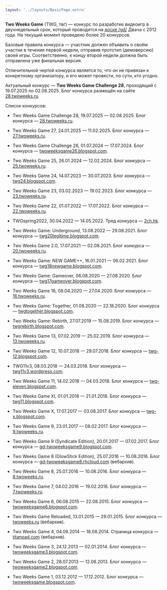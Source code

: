 ```yaml
---
layout: '../layouts/BasicPage.astro'
---
```


**Two Weeks Game** (TWG, твг) — конкурс по разработке видеоигр в двухнедельный срок, который проводится на [доске /gd/](https://2ch.hk/gd/) Двача c 2012 года. На текущий момент проведено более 20 конкурсов.

Базовые правила конкурса — участник должен объявить о своём участии в течение первой недели, отправив прототип (демоверсию) своей игры. Соответственно, к концу второй недели должна быть отправлена уже финальная версия.

Отличительной чертой конкурса является то, что он не привязан к конкретному организатору, и его может провести, по сути, кто угодно.

<p class="highlight">Актуальный конкурс — <b>Two Weeks Game Challenge 28</b>, проходящий с 19.07.2025 по 02.08.2025. Блог конкурса размещён на сайте <a href="https://28.twoweeks.ru">28.twoweeks.ru</a>.</p>

Список конкурсов:

- Two Weeks Game Challenge 28, 19.07.2025 — 02.08.2025. Блог конкурса — [28.twoweeks.ru](https://28.twoweeks.ru).

- Two Weeks Game 27, 24.01.2025 — 11.02.2025. Блог конкурса — [27.twoweeks.ru](https://27.twoweeks.ru).

- Two Weeks Game Challenge 26, 01.07.2024 — 17.07.2024. Блог конкурса — [twoweeksgame26.blogspot.com](https://twoweeksgame26.blogspot.com).

- Two Weeks Game 25, 26.01.2024 — 12.02.2024. Блог конкурса — [25.twoweeks.ru](https://25.twoweeks.ru).

- Two Weeks Game 24, 14.07.2023 — 30.07.2023. Блог конкурса — [twg24.blogspot.com](https://twg24.blogspot.com).

- Two Weeks Game 23, 03.02.2023 — 19.02.2023. Блог конкурса — [23.twoweeks.ru](https://23.twoweeks.ru).

- Two Weeks Game 22, 01.07.2022 — 17.07.2022. Блог конкурса — [22.twoweeks.ru](https://22.twoweeks.ru).

- TWGspring2022, 30.04.2022 — 14.05.2022. Тред конкурса — [2ch.hk](https://2ch.hk/gd/res/799028.html).

- Two Weeks Game: Underground, 13.08.2022 — 29.08.2021. Блог конкурса — [twg20legitime.blogspot.com](https://twg20legitime.blogspot.com).

- Two Weeks Game 2.0, 17.07.2021 — 02.08.2021. Блог конкурса — [20.twoweeks.ru](https://20.twoweeks.ru).

- Two Weeks Game: NEW GAME++, 16.01.2021 — 06.02.2021. Блог конкурса — [twg18newgame.blogspot.com](https://twg18newgame.blogspot.com).

- Two Weeks Game: Gameover, 06.08.2020 — 27.08.2020. Блог конкурса — [twg17gameover.blogspot.com](https://twg17gameover.blogspot.com).

- Two Weeks Game 16, 08.04.2020 — 27.04.2020. Блог конкурса — [16.twoweeks.ru](https://16.twoweeks.ru).

- Two Weeks Game: Together, 01.08.2020 — 22.18.2020. Блог конкурса — [twgtogether.blogspot.com](https://twgtogether.blogspot.com).

- Two Weeks Game: Rebirth, 27.07.2019 — 15.08.2019. Блог конкурса — [twgrebirth.blogspot.com](https://twgrebirth.blogspot.com).

- Two Weeks Game 13, 07.02.2019 — 25.02.2019. Блог конкурса — [13.twoweeks.ru](https://13.twoweeks.ru).

- Two Weeks Game 12, 10.07.2018 — 29.07.2018. Блог конкурса — [twg-12.blogspot.com](https://twg-12.blogspot.com).

- TWG11v3, 08.03.2018 — 24.03.2018. Блог конкурса — [twg11v3.wordpress.com](https://twg11v3.wordpress.com).

- Two Weeks Game 11, 14.02.2018 — 04.03.2018. Блог конкурса — [twg-eleven.blogspot.com](https://twg-eleven.blogspot.com).

- Two Weeks Game XI, 01.01.2018 — 21.01.2018. Блог конкурса — [twg11.blogspot.com](https://twg11.blogspot.com).

- Two Weeks Game X, 17.07.2017 — 03.08.2017. Блог конкурса — [twg-x.blogspot.com](https://twg-x.blogspot.com).

- Two Weeks Game 9, 23.01.2017 — 08.02.2017. Блог конкурса — [9.twoweeks.ru](https://9.twoweeks.ru).

- Two Weeks Game 9 (Syndicate Edition), 20.01.2017 — 07.02.2017. Блог конкурса — [gd-twoweeksgame9.blogspot.com](https://gd-twoweeksgame9.blogspot.com/).

- Two Weeks Game 8 (GlowStick Edition), 25.07.2016 — 10.08.2016. Блог конкурса — [gd-twoweeksgame8.rhcloud.com](https://web.archive.org/web/20170130051321/https://gd-twoweeksgame8.rhcloud.com/) (вебархив).

- Two Weeks Game 8, 25.07.2016 — 10.08.2016. Блог конкурса — [8.twoweeks.ru](https://8.twoweeks.ru).

- Two Weeks Game 7, 04.02.2016 — 19.02.2016. Блог конкурса — [7.twoweeks.ru](https://7.twoweeks.ru).

- Two Weeks Game 6, 06.08.2015 — 22.08.2015. Блог конкурса — [twoweeksgame6.blogspot.com](https://twoweeksgame6.blogspot.com).

- Two Weeks Game Reloaded, 13.01.2015 — 29.01.2015. Блог конкурса — [twoweeks.ru](https://web.archive.org/web/20150115120457/http://twoweeks.ru/blog/) (вебархив).

- Two Weeks Game 4, 04.08.2014 — 18.08.2014. Страница конкурса — [titanpad.com](https://web.archive.org/web/20170504073742/https://titanpad.com/C9HP1c8Chn) (вебархив).

- Two Weeks Game 3, 24.12.2013 — 02.01.2014. Блог конкурса — [twoweeksgame3.blogspot.com](https://twoweeksgame3.blogspot.com).

- Two Weeks Game 2, 28.07.2013 — 12.08.2013. Блог конкурса — [twoweeksgame2.blogspot.com](https://twoweeksgame2.blogspot.com).

- Two Weeks Game 1, 03.12.2012 — 17.12.2012. Блог конкурса — [twoweeksgame.blogspot.com](https://twoweeksgame.blogspot.com).
